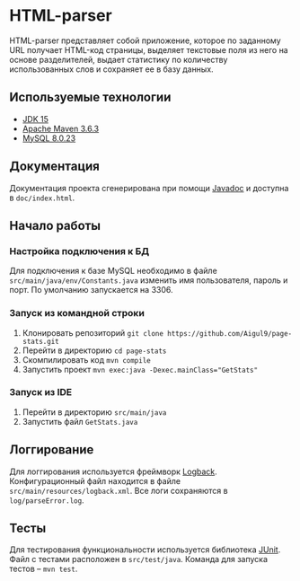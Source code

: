 # HTML-parser
HTML-parser представляет собой приложение, которое по заданному URL получает HTML-код страницы, выделяет текстовые поля из него на основе разделителей, выдает статистику по количеству использованных слов и сохраняет ее в базу данных.

## Используемые технологии
- [JDK 15](https://docs.oracle.com/en/java/javase/15/)
- [Apache Maven 3.6.3](https://maven.apache.org/)
- [MySQL 8.0.23](https://www.mysql.com/)

## Документация
Документация проекта сгенерирована при помощи [Javadoc](https://docs.oracle.com/javase/8/docs/technotes/tools/windows/javadoc.html) и доступна в ```doc/index.html```.

## Начало работы

### Настройка подключения к БД
Для подключения к базе MySQL необходимо в файле ```src/main/java/env/Constants.java``` изменить имя пользователя, пароль и порт. По умолчанию запускается на 3306.

### Запуск из командной строки
1. Клонировать репозиторий ```git clone https://github.com/Aigul9/page-stats.git```
2. Перейти в директорию ```cd page-stats```
3. Скомпилировать код ```mvn compile```
4. Запустить проект ```mvn exec:java -Dexec.mainClass="GetStats"```

### Запуск из IDE
1. Перейти в директорию ```src/main/java```
2. Запустить файл ```GetStats.java```

## Логгирование
Для логгирования используется фреймворк [Logback](http://logback.qos.ch/). Конфигурационный файл находится в файле ```src/main/resources/logback.xml```. Все логи сохраняются в ```log/parseError.log```.

## Тесты
Для тестирования функциональности используется библиотека [JUnit](https://junit.org/junit5/). Файл с тестами расположен в ```src/test/java```. Команда для запуска тестов – ```mvn test```.
